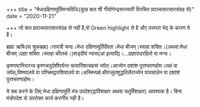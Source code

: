 +++
title = "मेधादक्षिणामूर्तिमन्त्रविधिः(कुछ बात श्री गीर्वाणेन्द्रसरस्वती विरचित प्रपञ्चसारसारसंग्रह से)"
date = "2020-11-21"

+++
जो बात प्रपञ्चसारसारसंग्रह से नहीं है,वो Green highlight से है और्
परम्परा भेद् के कारण मे है।

ब्रह्मा ऋषिः(वा शुकब्रह्म)।गायत्री चन्दः।मेधा दक्षिणामूर्तिर्देवता।मेधा
बीजम्।स्वाहा शक्तिः।(अथवा:मेधा बीजम्।प्रज्ञा शक्तिः।स्वाहा
कीलकं।)शड्दीर्घ न्यास(आं इत्यादि)।…प्रज्ञापादरहितो वा मन्त्रः।

कृष्णाष्टमिरारभ्य कृष्णचतुर्दशीपर्यन्त चत्वारिंशत्सहस्रं जपेत्।आज्येन
दशांश पुरश्चरणहोम।लक्षं वा जपेत्,विष्ण्वालये वा पश्चिमद्वारशिवालये
वा।अस्मिन्पक्षे क्षीरप्लुतशुद्धतिलैराज्येन पायसान्नेन वा दशांशं
पुरश्चरणाहोमः।

ये सब करने के लिए मेधा दक्षिणामूर्ति मंत्र उपदेश(द्वाविंशाक्षर अथवा
चतुर्विंशाक्षर) आवश्यक है। बिना मंत्रोपदेश से उपरोक्त कार्य करणीय नही
है।  
  

